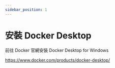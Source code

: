 ```yaml
---
sidebar_position: 1
---
```


# 安裝 Docker Desktop

前往 Docker 官網安裝 Docker Desktop for Windows

https://www.docker.com/products/docker-desktop/
